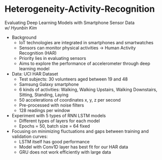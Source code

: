 # Heterogeneity-Activity-Recognition
Evaluating Deep Learning Models with Smartphone Sensor Data\
*w/ Hyunbin Kim*
* Background
  * IoT technologies are integrated in smartphones and smartwatches
  * Sensors can monitor physical activities → Human Activity Recognition (HAR)
  * Priority lies in evaluating sensors
  * Aims to explore the performance of accelerometer through deep learning model
* Data: UCI HAR Dataset
  * Test subjects: 30 volunteers aged between 19 and 48
  * Samsung Galaxy smartphone
  * 6 kinds of activities: Walking, Walking Upstairs, Walking Downstairs, Sitting, Standing, Laying
  * 50 accelerations of coordinates x, y, z per second
  * Pre-processed with noise filters
  * 128 readings per window
* Experiment with 5 types of RNN LSTM models
  * Different types of layers for each model
  * Epochs = 50, batch size = 64 fixed
* Focusing on minimizing fluctuations and gaps between training and validation curves:
  * LSTM itself has good performance
  * Model with Conv1D layer has best fit for our HAR data
  * GRU does not work efficiently with large data

